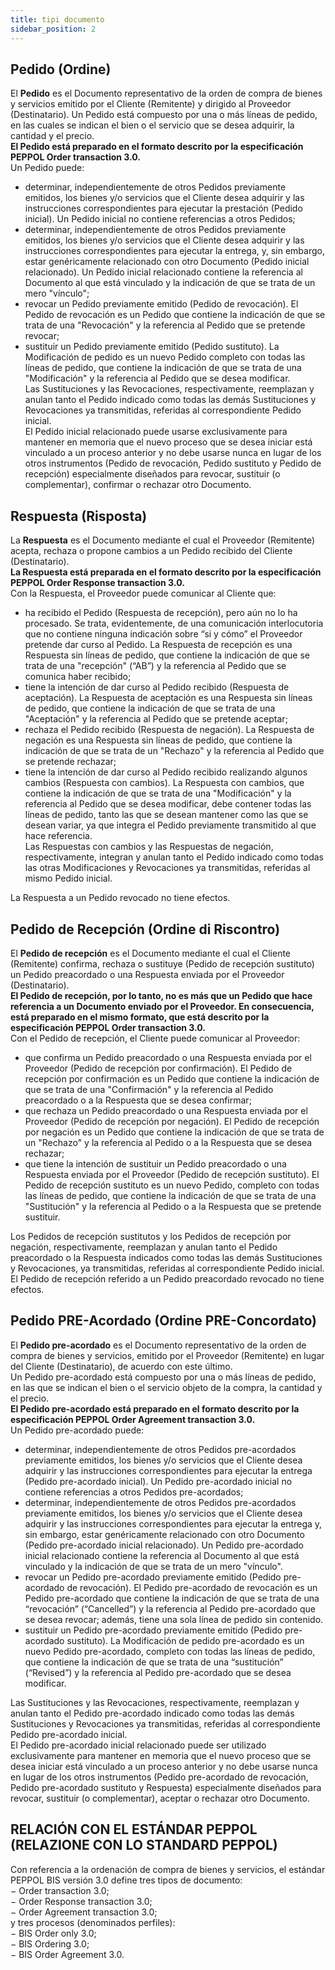 ```yaml
---
title: tipi documento
sidebar_position: 2
---
```


## Pedido (Ordine)

El **Pedido** es el Documento representativo de la orden de compra de bienes y servicios emitido por el Cliente (Remitente) y dirigido al Proveedor (Destinatario). Un Pedido está compuesto por una o más líneas de pedido, en las cuales se indican el bien o el servicio que se desea adquirir, la cantidad y el precio.  
**El Pedido está preparado en el formato descrito por la especificación PEPPOL Order transaction 3.0.**  
Un Pedido puede:  
- determinar, independientemente de otros Pedidos previamente emitidos, los bienes y/o servicios que el Cliente desea adquirir y las instrucciones correspondientes para ejecutar la prestación (Pedido inicial). Un Pedido inicial no contiene referencias a otros Pedidos;  
- determinar, independientemente de otros Pedidos previamente emitidos, los bienes y/o servicios que el Cliente desea adquirir y las instrucciones correspondientes para ejecutar la entrega, y, sin embargo, estar genéricamente relacionado con otro Documento (Pedido inicial relacionado). Un Pedido inicial relacionado contiene la referencia al Documento al que está vinculado y la indicación de que se trata de un mero "vínculo";  
- revocar un Pedido previamente emitido (Pedido de revocación). El Pedido de revocación es un Pedido que contiene la indicación de que se trata de una "Revocación" y la referencia al Pedido que se pretende revocar;  
- sustituir un Pedido previamente emitido (Pedido sustituto). La Modificación de pedido es un nuevo Pedido completo con todas las líneas de pedido, que contiene la indicación de que se trata de una "Modificación" y la referencia al Pedido que se desea modificar.  
Las Sustituciones y las Revocaciones, respectivamente, reemplazan y anulan tanto el Pedido indicado como todas las demás Sustituciones y Revocaciones ya transmitidas, referidas al correspondiente Pedido inicial.  
El Pedido inicial relacionado puede usarse exclusivamente para mantener en memoria que el nuevo proceso que se desea iniciar está vinculado a un proceso anterior y no debe usarse nunca en lugar de los otros instrumentos (Pedido de revocación, Pedido sustituto y Pedido de recepción) especialmente diseñados para revocar, sustituir (o complementar), confirmar o rechazar otro Documento.

## Respuesta (Risposta)

La **Respuesta** es el Documento mediante el cual el Proveedor (Remitente) acepta, rechaza o propone cambios a un Pedido recibido del Cliente (Destinatario).  
**La Respuesta está preparada en el formato descrito por la especificación PEPPOL Order Response transaction 3.0.**  
Con la Respuesta, el Proveedor puede comunicar al Cliente que:  
- ha recibido el Pedido (Respuesta de recepción), pero aún no lo ha procesado. Se trata, evidentemente, de una comunicación interlocutoria que no contiene ninguna indicación sobre “si y cómo” el Proveedor pretende dar curso al Pedido. La Respuesta de recepción es una Respuesta sin líneas de pedido, que contiene la indicación de que se trata de una "recepción" (“AB”) y la referencia al Pedido que se comunica haber recibido;  
- tiene la intención de dar curso al Pedido recibido (Respuesta de aceptación). La Respuesta de aceptación es una Respuesta sin líneas de pedido, que contiene la indicación de que se trata de una "Aceptación" y la referencia al Pedido que se pretende aceptar;  
- rechaza el Pedido recibido (Respuesta de negación). La Respuesta de negación es una Respuesta sin líneas de pedido, que contiene la indicación de que se trata de un "Rechazo" y la referencia al Pedido que se pretende rechazar;  
- tiene la intención de dar curso al Pedido recibido realizando algunos cambios (Respuesta con cambios). La Respuesta con cambios, que contiene la indicación de que se trata de una "Modificación" y la referencia al Pedido que se desea modificar, debe contener todas las líneas de pedido, tanto las que se desean mantener como las que se desean variar, ya que integra el Pedido previamente transmitido al que hace referencia.  
Las Respuestas con cambios y las Respuestas de negación, respectivamente, integran y anulan tanto el Pedido indicado como todas las otras Modificaciones y Revocaciones ya transmitidas, referidas al mismo Pedido inicial.  

La Respuesta a un Pedido revocado no tiene efectos.

## Pedido de Recepción (Ordine di Riscontro)

El **Pedido de recepción** es el Documento mediante el cual el Cliente (Remitente) confirma, rechaza o sustituye (Pedido de recepción sustituto) un Pedido preacordado o una Respuesta enviada por el Proveedor (Destinatario).  
**El Pedido de recepción, por lo tanto, no es más que un Pedido que hace referencia a un Documento enviado por el Proveedor. En consecuencia, está preparado en el mismo formato, que está descrito por la especificación PEPPOL Order transaction 3.0.**  
Con el Pedido de recepción, el Cliente puede comunicar al Proveedor:  
- que confirma un Pedido preacordado o una Respuesta enviada por el Proveedor (Pedido de recepción por confirmación). El Pedido de recepción por confirmación es un Pedido que contiene la indicación de que se trata de una "Confirmación" y la referencia al Pedido preacordado o a la Respuesta que se desea confirmar;  
- que rechaza un Pedido preacordado o una Respuesta enviada por el Proveedor (Pedido de recepción por negación). El Pedido de recepción por negación es un Pedido que contiene la indicación de que se trata de un "Rechazo" y la referencia al Pedido o a la Respuesta que se desea rechazar;  
- que tiene la intención de sustituir un Pedido preacordado o una Respuesta enviada por el Proveedor (Pedido de recepción sustituto). El Pedido de recepción sustituto es un nuevo Pedido, completo con todas las líneas de pedido, que contiene la indicación de que se trata de una "Sustitución" y la referencia al Pedido o a la Respuesta que se pretende sustituir.  

Los Pedidos de recepción sustitutos y los Pedidos de recepción por negación, respectivamente, reemplazan y anulan tanto el Pedido preacordado o la Respuesta indicados como todas las demás Sustituciones y Revocaciones, ya transmitidas, referidas al correspondiente Pedido inicial.  
El Pedido de recepción referido a un Pedido preacordado revocado no tiene efectos.

## Pedido PRE-Acordado (Ordine PRE-Concordato)

El **Pedido pre-acordado** es el Documento representativo de la orden de compra de bienes y servicios, emitido por el Proveedor (Remitente) en lugar del Cliente (Destinatario), de acuerdo con este último.  
Un Pedido pre-acordado está compuesto por una o más líneas de pedido, en las que se indican el bien o el servicio objeto de la compra, la cantidad y el precio.  
**El Pedido pre-acordado está preparado en el formato descrito por la especificación PEPPOL Order Agreement transaction 3.0.**  
Un Pedido pre-acordado puede:  
- determinar, independientemente de otros Pedidos pre-acordados previamente emitidos, los bienes y/o servicios que el Cliente desea adquirir y las instrucciones correspondientes para ejecutar la entrega (Pedido pre-acordado inicial). Un Pedido pre-acordado inicial no contiene referencias a otros Pedidos pre-acordados;  
- determinar, independientemente de otros Pedidos pre-acordados previamente emitidos, los bienes y/o servicios que el Cliente desea adquirir y las instrucciones correspondientes para ejecutar la entrega y, sin embargo, estar genéricamente relacionado con otro Documento (Pedido pre-acordado inicial relacionado). Un Pedido pre-acordado inicial relacionado contiene la referencia al Documento al que está vinculado y la indicación de que se trata de un mero "vínculo".  
- revocar un Pedido pre-acordado previamente emitido (Pedido pre-acordado de revocación). El Pedido pre-acordado de revocación es un Pedido pre-acordado que contiene la indicación de que se trata de una “revocación” (“Cancelled”) y la referencia al Pedido pre-acordado que se desea revocar; además, tiene una sola línea de pedido sin contenido.  
- sustituir un Pedido pre-acordado previamente emitido (Pedido pre-acordado sustituto). La Modificación de pedido pre-acordado es un nuevo Pedido pre-acordado, completo con todas las líneas de pedido, que contiene la indicación de que se trata de una “sustitución” (“Revised”) y la referencia al Pedido pre-acordado que se desea modificar.  

Las Sustituciones y las Revocaciones, respectivamente, reemplazan y anulan tanto el Pedido pre-acordado indicado como todas las demás Sustituciones y Revocaciones ya transmitidas, referidas al correspondiente Pedido pre-acordado inicial.  
El Pedido pre-acordado inicial relacionado puede ser utilizado exclusivamente para mantener en memoria que el nuevo proceso que se desea iniciar está vinculado a un proceso anterior y no debe usarse nunca en lugar de los otros instrumentos (Pedido pre-acordado de revocación, Pedido pre-acordado sustituto y Respuesta) especialmente diseñados para revocar, sustituir (o complementar), aceptar o rechazar otro Documento.

## RELACIÓN CON EL ESTÁNDAR PEPPOL (RELAZIONE CON LO STANDARD PEPPOL)

Con referencia a la ordenación de compra de bienes y servicios, el estándar PEPPOL BIS versión 3.0 define tres tipos de documento:  
− Order transaction 3.0;  
− Order Response transaction 3.0;  
− Order Agreement transaction 3.0;  
y tres procesos (denominados perfiles):  
− BIS Order only 3.0;  
− BIS Ordering 3.0;  
− BIS Order Agreement 3.0.